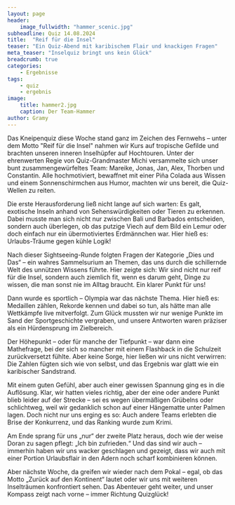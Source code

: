 ```yaml
---
layout: page
header:
    image_fullwidth: "hammer_scenic.jpg"
subheadline: Quiz 14.08.2024
title:  "Reif für die Insel"
teaser: "Ein Quiz-Abend mit karibischem Flair und knackigen Fragen"
meta_teaser: "Inselquiz bringt uns kein Glück"
breadcrumb: true
categories:
    - Ergebnisse
tags:
    - quiz
    - ergebnis
image:
    title: hammer2.jpg
    caption: Der Team-Hammer
author: Gramy
---
```


Das Kneipenquiz diese Woche stand ganz im Zeichen des Fernwehs – unter dem Motto "Reif für die Insel" nahmen wir Kurs auf tropische Gefilde und brachten unseren inneren Inselhüpfer auf Hochtouren. 
Unter der ehrenwerten Regie von Quiz-Grandmaster Michi versammelte sich unser bunt zusammengewürfeltes Team: Mareike, Jonas, Jan, Alex, Thorben und Constantin. 
Alle hochmotiviert, bewaffnet mit einer Piña Colada aus Wissen und einem Sonnenschirmchen aus Humor, machten wir uns bereit, die Quiz-Wellen zu reiten.

Die erste Herausforderung ließ nicht lange auf sich warten: Es galt, exotische Inseln anhand von Sehenswürdigkeiten oder Tieren zu erkennen. 
Dabei musste man sich nicht nur zwischen Bali und Barbados entscheiden, sondern auch überlegen, ob das putzige Viech auf dem Bild ein Lemur oder doch einfach nur ein übermotiviertes Erdmännchen war. 
Hier hieß es: Urlaubs-Träume gegen kühle Logik!

Nach dieser Sightseeing-Runde folgten Fragen der Kategorie „Dies und Das“ – ein wahres Sammelsurium an Themen, das uns durch die schillernde Welt des unnützen Wissens führte. 
Hier zeigte sich: Wir sind nicht nur reif für die Insel, sondern auch ziemlich fit, wenn es darum geht, Dinge zu wissen, die man sonst nie im Alltag braucht. 
Ein klarer Punkt für uns!

Dann wurde es sportlich – Olympia war das nächste Thema. 
Hier hieß es: Medaillen zählen, Rekorde kennen und dabei so tun, als hätte man alle Wettkämpfe live mitverfolgt. 
Zum Glück mussten wir nur wenige Punkte im Sand der Sportgeschichte vergraben, und unsere Antworten waren präziser als ein Hürdensprung im Zielbereich.

Der Höhepunkt – oder für manche der Tiefpunkt – war dann eine Mathefrage, bei der sich so mancher mit einem Flashback in die Schulzeit zurückversetzt fühlte. 
Aber keine Sorge, hier ließen wir uns nicht verwirren: Die Zahlen fügten sich wie von selbst, und das Ergebnis war glatt wie ein karibischer Sandstrand.

Mit einem guten Gefühl, aber auch einer gewissen Spannung ging es in die Auflösung. 
Klar, wir hatten vieles richtig, aber der eine oder andere Punkt blieb leider auf der Strecke – sei es wegen übermäßigen Grübelns oder schlichtweg, weil wir gedanklich schon auf einer Hängematte unter Palmen lagen. 
Doch nicht nur uns erging es so: Auch andere Teams erlebten die Brise der Konkurrenz, und das Ranking wurde zum Krimi.

Am Ende sprang für uns „nur“ der zweite Platz heraus, doch wie der weise Doran zu sagen pflegt: „Ich bin zufrieden.“ 
Und das sind wir auch – immerhin haben wir uns wacker geschlagen und gezeigt, dass wir auch mit einer Portion Urlaubsflair in den Adern noch scharf kombinieren können.

Aber nächste Woche, da greifen wir wieder nach dem Pokal – egal, ob das Motto „Zurück auf den Kontinent“ lautet oder wir uns mit weiteren Inselträumen konfrontiert sehen. 
Das Abenteuer geht weiter, und unser Kompass zeigt nach vorne – immer Richtung Quizglück!